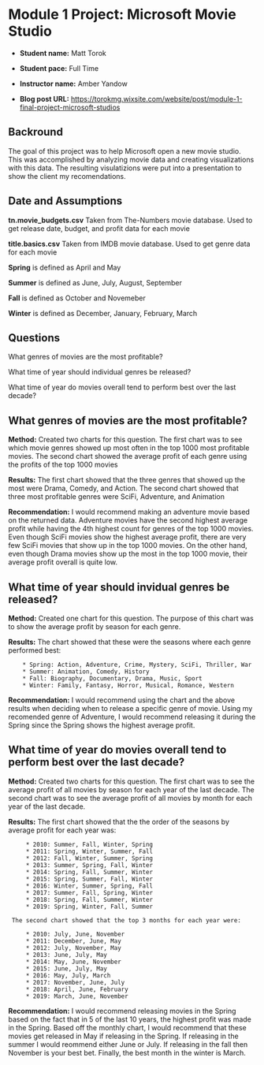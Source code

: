 # Module 1 Project: Microsoft Movie Studio
* **Student name:** Matt Torok

* **Student pace:** Full Time

* **Instructor name:** Amber Yandow

* **Blog post URL:** https://torokmg.wixsite.com/website/post/module-1-final-project-microsoft-studios

## Backround

The goal of this project was to help Microsoft open a new movie studio. This was accomplished by analyzing movie data and creating visualizations with this data. The resulting visulatizions were put into a presentation to show the client my recomendations.

## Date and Assumptions

**tn.movie_budgets.csv** Taken from The-Numbers movie database. Used to get release date, budget, and profit data for each movie

**title.basics.csv** Taken from IMDB movie database. Used to get genre data for each movie

**Spring** is defined as April and May

**Summer** is defined as June, July, August, September

**Fall** is defined as October and Novemeber

**Winter** is defined as December, January, February, March

## Questions

What genres of movies are the most profitable?

What time of year should individual genres be released?

What time of year do movies overall tend to perform best over the last decade?

## What genres of movies are the most profitable?

**Method:** Created two charts for this question. The first chart was to see which movie genres showed up most often in the top 1000 most profitable movies. The second chart showed the average profit of each genre using the profits of the top 1000 movies

**Results:** The first chart showed that the three genres that showed up the most were Drama, Comedy, and Action. The second chart showed that three most profitable genres were SciFi, Adventure, and Animation

**Recommendation:** I would recommend making an adventure movie based on the returned data. Adventure movies have the second highest average profit while having the 4th highest count for genres of the top 1000 movies. Even though SciFi movies show the highest average profit, there are very few SciFi movies that show up in the top 1000 movies. On the other hand, even though Drama movies show up the most in the top 1000 movie, their average profit overall is quite low.

## What time of year should invidual genres be released?

**Method:** Created one chart for this question. The purpose of this chart was to show the average profit by season for each genre.

**Results:** The chart showed that these were the seasons where each genre performed best:

        * Spring: Action, Adventure, Crime, Mystery, SciFi, Thriller, War  
        * Summer: Animation, Comedy, History
        * Fall: Biography, Documentary, Drama, Music, Sport
        * Winter: Family, Fantasy, Horror, Musical, Romance, Western

**Recommendation:** I would recommend using the chart and the above results when deciding when to release a specific genre of movie. Using my recomended genre of Adventure, I would recommend releasing it during the Spring since the Spring shows the highest average profit.

## What time of year do movies overall tend to perform best over the last decade?

**Method:** Created two charts for this question. The first chart was to see the average profit of all movies by season for each year of the last decade. The second chart was to see the average profit of all movies by month for each year of the last decade.

**Results:** The first chart showed that the the order of the seasons by average profit for each year was:

         * 2010: Summer, Fall, Winter, Spring 
         * 2011: Spring, Winter, Summer, Fall
         * 2012: Fall, Winter, Summer, Spring
         * 2013: Summer, Spring, Fall, Winter
         * 2014: Spring, Fall, Summer, Winter
         * 2015: Spring, Summer, Fall, Winter
         * 2016: Winter, Summer, Spring, Fall
         * 2017: Summer, Fall, Spring, Winter
         * 2018: Spring, Fall, Summer, Winter
         * 2019: Spring, Winter, Fall, Summer

     The second chart showed that the top 3 months for each year were:

         * 2010: July, June, November
         * 2011: December, June, May
         * 2012: July, November, May
         * 2013: June, July, May
         * 2014: May, June, November
         * 2015: June, July, May
         * 2016: May, July, March
         * 2017: November, June, July
         * 2018: April, June, February
         * 2019: March, June, November

**Recommendation:** I would recommend releasing movies in the Spring based on the fact that in 5 of the last 10 years, the highest profit was made in the Spring. Based off the monthly chart, I would recommend that these movies get released in May if releasing in the Spring. If releasing in the summer I would reommend either June or July. If releasing in the fall then November is your best bet. Finally, the best month in the winter is March.
